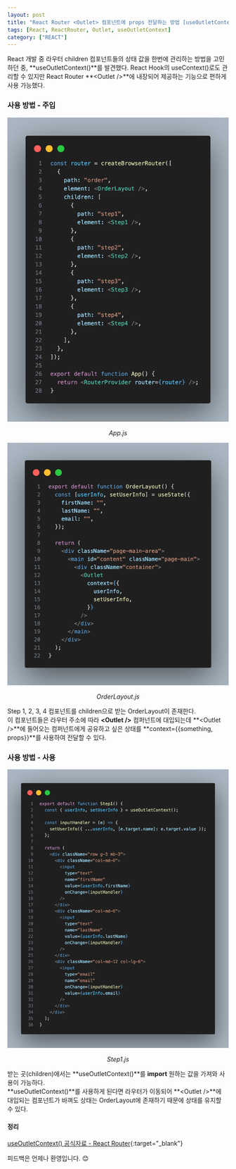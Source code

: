 ```yaml
---
layout: post
title: "React Router <Outlet> 컴포넌트에 props 전달하는 방법 [useOutletContext()]"
tags: [React, ReactRouter, Outlet, useOutletContext]
category: ["REACT"]
---
```


React 개발 중 라우터 children 컴포넌트들의 상태 값을 한번에 관리하는 방법을 고민하던 중, **useOutletContext()**를 발견했다. React Hook의 useContext()로도 관리할 수 있지만 React Router **&lt;Outlet />**에 내장되어 제공하는 기능으로 편하게 사용 가능했다.

### 사용 방법 - 주입

![react router](../../assets/img/outlet/router.png)
_<center>App.js</center>_

![react layout](../../assets/img/outlet/layout.png)
_<center>OrderLayout.js</center>_

Step 1, 2, 3, 4 컴포넌트를 children으로 받는 OrderLayout이 존재한다.<br />
이 컴포넌트들은 라우터 주소에 따라 **&lt;Outlet />** 컴퍼넌트에 대입되는데 **&lt;Outlet />**에 들어오는 컴퍼넌트에게 공유하고 싶은 상태를 **context={\{something, props}\}**를 사용하여 전달할 수 있다.

### 사용 방법 - 사용

![react use](../../assets/img/outlet/use.png)
_<center>Step1.js</center>_

받는 곳(children)에서는 **useOutletContext()**를 **import** 원하는 값을 가져와 사용이 가능하다.<br />
**useOutletContext()**를 사용하게 된다면 라우터가 이동되어 **&lt;Outlet />**에 대입되는 컴포넌트가 바껴도 상태는 OrderLayout에 존재하기 때문에 상태를 유지할 수 있다.

#### 정리

[useOutletContext() 공식자료 - React Router](https://reactrouter.com/en/main/hooks/use-outlet-context){:target="\_blank"}<br />

피드백은 언제나 환영입니다. 😊
